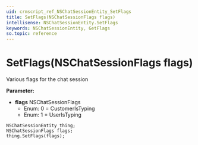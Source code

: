 ```yaml
---
uid: crmscript_ref_NSChatSessionEntity_SetFlags
title: SetFlags(NSChatSessionFlags flags)
intellisense: NSChatSessionEntity.SetFlags
keywords: NSChatSessionEntity, GetFlags
so.topic: reference
---
```


# SetFlags(NSChatSessionFlags flags)

Various flags for the chat session

**Parameter:** 
 - **flags** NSChatSessionFlags
     - Enum: 0 = CustomerIsTyping 
     - Enum: 1 = UserIsTyping 

```crmscript
NSChatSessionEntity thing;
NSChatSessionFlags flags;
thing.SetFlags(flags);
```

